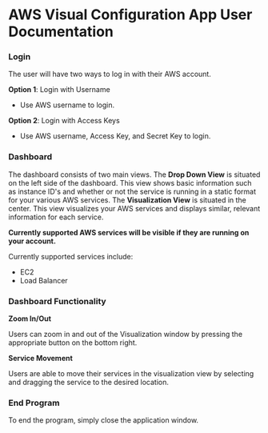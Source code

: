 # AWS Visual Configuration App User Documentation

### Login
The user will have two ways to log in with their AWS account.

**Option 1**: Login with Username
- Use AWS username to login.

**Option 2**: Login with Access Keys
- Use AWS username, Access Key, and Secret Key to login.

### Dashboard

The dashboard consists of two main views.
The **Drop Down View** is situated on the left side of the dashboard. 
This view shows basic information such as instance ID's and whether or not the service is running in a static format for your various AWS services.
The **Visualization View** is situated in the center. This view visualizes your AWS services and displays similar, relevant information for each service.

**Currently supported AWS services will be visible if they are running on your account.**

Currently supported services include: 
- EC2
- Load Balancer

### Dashboard Functionality

**Zoom In/Out**

Users can zoom in and out of the Visualization window by pressing the appropriate button on the bottom right.

**Service Movement**

Users are able to move their services in the visualization view by selecting and dragging the service to the desired location.  

### End Program
To end the program, simply close the application window.

